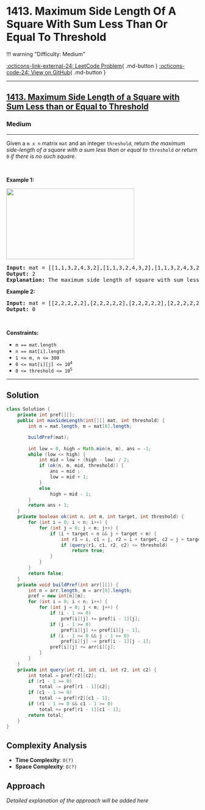 # 1413. Maximum Side Length Of A Square With Sum Less Than Or Equal To Threshold

!!! warning "Difficulty: Medium"

[:octicons-link-external-24: LeetCode Problem](https://leetcode.com/problems/maximum-side-length-of-a-square-with-sum-less-than-or-equal-to-threshold/){ .md-button }
[:octicons-code-24: View on GitHub](https://github.com/RAJ8664/Leetcode/tree/master/1413-maximum-side-length-of-a-square-with-sum-less-than-or-equal-to-threshold){ .md-button }

---

<h2><a href="https://leetcode.com/problems/maximum-side-length-of-a-square-with-sum-less-than-or-equal-to-threshold">1413. Maximum Side Length of a Square with Sum Less than or Equal to Threshold</a></h2><h3>Medium</h3><hr><p>Given a <code>m x n</code> matrix <code>mat</code> and an integer <code>threshold</code>, return <em>the maximum side-length of a square with a sum less than or equal to </em><code>threshold</code><em> or return </em><code>0</code><em> if there is no such square</em>.</p>

<p>&nbsp;</p>
<p><strong class="example">Example 1:</strong></p>
<img alt="" src="https://assets.leetcode.com/uploads/2019/12/05/e1.png" style="width: 335px; height: 186px;" />
<pre>
<strong>Input:</strong> mat = [[1,1,3,2,4,3,2],[1,1,3,2,4,3,2],[1,1,3,2,4,3,2]], threshold = 4
<strong>Output:</strong> 2
<strong>Explanation:</strong> The maximum side length of square with sum less than 4 is 2 as shown.
</pre>

<p><strong class="example">Example 2:</strong></p>

<pre>
<strong>Input:</strong> mat = [[2,2,2,2,2],[2,2,2,2,2],[2,2,2,2,2],[2,2,2,2,2],[2,2,2,2,2]], threshold = 1
<strong>Output:</strong> 0
</pre>

<p>&nbsp;</p>
<p><strong>Constraints:</strong></p>

<ul>
	<li><code>m == mat.length</code></li>
	<li><code>n == mat[i].length</code></li>
	<li><code>1 &lt;= m, n &lt;= 300</code></li>
	<li><code>0 &lt;= mat[i][j] &lt;= 10<sup>4</sup></code></li>
	<li><code>0 &lt;= threshold &lt;= 10<sup>5</sup></code></li>
</ul>


---

## Solution

```java
class Solution {
    private int pref[][];
    public int maxSideLength(int[][] mat, int threshold) {
        int n = mat.length, m = mat[0].length;

        buildPref(mat);
        
        int low = 0, high = Math.min(n, m), ans = -1;
        while (low <= high) {
            int mid = low + (high - low) / 2;
            if (ok(n, m, mid, threshold)) {
                ans = mid ;
                low = mid + 1;
            }
            else 
                high = mid - 1;
        } 
        return ans + 1;
    }
    private boolean ok(int n, int m, int target, int threshold) {
        for (int i = 0; i < n; i++) {
            for (int j = 0; j < m; j++) {
                if (i + target < n && j + target < m) {
                    int r1 = i, c1 = j, r2 = i + target, c2 = j + target;
                    if (query(r1, c1, r2, c2) <= threshold) 
                        return true;
                }
            }
        }
        return false;
    }
    private void buildPref(int arr[][]) {
        int n = arr.length, m = arr[0].length;
        pref = new int[n][m];
        for (int i = 0; i < n; i++) {
            for (int j = 0; j < m; j++) {
                if (i - 1 >= 0) 
                    pref[i][j] += pref[i - 1][j];
                if (j - 1 >= 0) 
                    pref[i][j] += pref[i][j - 1];
                if (i - 1 >= 0 && j - 1 >= 0) 
                    pref[i][j] -= pref[i - 1][j - 1];
                pref[i][j] += arr[i][j];
            }
        }
    }
    private int query(int r1, int c1, int r2, int c2) {
        int total = pref[r2][c2];
        if (r1 - 1 >= 0)
            total -= pref[r1 - 1][c2];
        if (c1 - 1 >= 0)
            total -= pref[r2][c1 - 1];
        if (r1 - 1 >= 0 && c1 - 1 >= 0)
            total += pref[r1 - 1][c1 - 1];
        return total;
    }
}
```

## Complexity Analysis

- **Time Complexity**: `O(?)`
- **Space Complexity**: `O(?)`

## Approach

*Detailed explanation of the approach will be added here*

